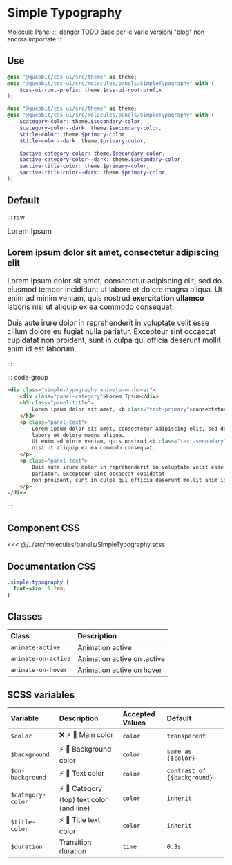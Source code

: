# Simple Typography
<Badge type="tip">Molecule</Badge> <Badge type="info">Panel</Badge>
::: danger TODO
Base per le varie versioni "blog" non ancora importate
:::

## Use

```scss
@use "@guebbit/css-ui/src/theme" as theme;
@use "@guebbit/css-ui/src/molecules/panels/SimpleTypography" with (
    $css-ui-root-prefix: theme.$css-ui-root-prefix
);
```

```scss
@use "@guebbit/css-ui/src/theme" as theme;
@use "@guebbit/css-ui/src/molecules/panels/SimpleTypography" with (
    $category-color: theme.$secondary-color,
    $category-color--dark: theme.$secondary-color,
    $title-color: theme.$primary-color,
    $title-color--dark: theme.$primary-color,

    $active-category-color: theme.$secondary-color,
    $active-category-color--dark: theme.$secondary-color,
    $active-title-color: theme.$primary-color,
    $active-title-color--dark: theme.$primary-color,
);
```

## Default

::: raw
<div class="dev-section">
    <div class="simple-typography animate-on-hover">
        <div class="panel-category">Lorem Ipsum</div>
        <h3 class="panel-title">
            Lorem ipsum dolor sit amet, <b class="text-primary">consectetur</b> adipiscing elit
        </h3>
        <p class="panel-text">
            Lorem ipsum dolor sit amet, consectetur adipiscing elit, sed do eiusmod tempor incididunt ut
            labore et dolore magna aliqua.
            Ut enim ad minim veniam, quis nostrud <b class="text-secondary">exercitation ullamco</b> laboris
            nisi ut aliquip ex ea commodo consequat.
        </p>
        <p class="panel-text">
            Duis aute irure dolor in reprehenderit in voluptate velit esse cillum dolore eu fugiat nulla
            pariatur. Excepteur sint occaecat cupidatat
            non proident, sunt in culpa qui officia deserunt mollit anim id est laborum.
        </p>
    </div>
</div>
:::

::: code-group
```html
<div class="simple-typography animate-on-hover">
    <div class="panel-category">Lorem Ipsum</div>
    <h3 class="panel-title">
        Lorem ipsum dolor sit amet, <b class="text-primary">consectetur</b> adipiscing elit
    </h3>
    <p class="panel-text">
        Lorem ipsum dolor sit amet, consectetur adipiscing elit, sed do eiusmod tempor incididunt ut
        labore et dolore magna aliqua.
        Ut enim ad minim veniam, quis nostrud <b class="text-secondary">exercitation ullamco</b> laboris
        nisi ut aliquip ex ea commodo consequat.
    </p>
    <p class="panel-text">
        Duis aute irure dolor in reprehenderit in voluptate velit esse cillum dolore eu fugiat nulla
        pariatur. Excepteur sint occaecat cupidatat
        non proident, sunt in culpa qui officia deserunt mollit anim id est laborum.
    </p>
</div>
```
:::


## Component CSS

<<< @/../src/molecules/panels/SimpleTypography.scss

## Documentation CSS

```scss
.simple-typography {
  font-size: 1.2em;
}
```

## Classes

| Class                              | Description                                |
|:-----------------------------------|:-------------------------------------------|
| `animate-active`                   | Animation active                           |
| `animate-on-active`                | Animation active on .active                |
| `animate-on-hover`                 | Animation active on hover                  |

## SCSS variables

| Variable          | Description                                                               | Accepted Values | Default                     |
|:------------------|:--------------------------------------------------------------------------|:----------------|:----------------------------|
| `$color`          | :x: :zap: :first_quarter_moon_with_face: Main color                       | `color`         | `transparent`               |
| `$background`     | :zap: :first_quarter_moon_with_face: Background color                     | `color`         | `same as {$color}`          |
| `$on-background`  | :zap: :first_quarter_moon_with_face: Text color                           | `color`         | `contrast of {$background}` |
| `$category-color` | :zap: :first_quarter_moon_with_face: Category (top) text color (and line) | `color`         | `inherit`                   |
| `$title-color`    | :zap: :first_quarter_moon_with_face: Title text color                     | `color`         | `inherit`                   |
| `$duration`       | Transition duration                                                       | `time`          | `0.3s`                      |

<style lang="scss">
@use "../docs/theme" as theme;
@use "../src/molecules/panels/SimpleTypography" with (
    $css-ui-root-prefix: theme.$css-ui-root-prefix
);

.simple-typography {
    font-size: 1.2em;
}
</style>